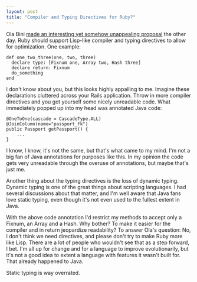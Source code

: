 ```yaml
---
layout: post
title: "Compiler and Typing Directives for Ruby?"
---
```

Ola Bini [made an interesting yet somehow unappealing proposal](http://ola-bini.blogspot.com/2007/09/should-ruby-have-optional-typing-and.html) the other day. Ruby should support Lisp-like compiler and typing directives to allow for optimization. One example:

    def one_two_three(one, two, three)
      declare type: [Fixnum one, Array two, Hash three]
      declare return: Fixnum
      do_something
    end

I don't know about you, but this looks highly appalling to me. Imagine these declarations cluttered across your Rails application. Throw in more compiler directives and you got yourself some nicely unreadable code. What immediately popped up into my head was annotated Java code:

    @OneToOne(cascade = CascadeType.ALL)
    @JoinColumn(name="passport_fk")
    public Passport getPassport() {
        ...
    }

I know, I know, it's not the same, but that's what came to my mind. I'm not a big fan of Java annotations for purposes like this. In my opinion the code gets very unreadable through the overuse of annotations, but maybe that's just me.

Another thing about the typing directives is the loss of dynamic typing. Dynamic typing is one of the great things about scripting languages. I had several discussions about that matter, and I'm well aware that Java fans love static typing, even though it's not even used to the fullest extent in Java.

With the above code annotation I'd restrict my methods to accept only a Fixnum, an Array and a Hash. Why bother? To make it easier for the compiler and in return jeopardize readability? To answer Ola's question: No, I don't think we need directives, and please don't try to make Ruby more like Lisp. There are a lot of people who wouldn't see that as a step forward, I bet. I'm all up for change and for a language to improve evolutionarily, but it's not a good idea to extent a language with features it wasn't built for. That already happened to Java.

Static typing is way overrated.